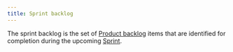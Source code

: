 ```yaml
---
title: Sprint backlog
---
```

The sprint backlog is the set of [Product backlog](danielesalvatore/project-management/agile-project-management/scrum/product-backlog.md) items that are identified for completion during the upcoming [Sprint](danielesalvatore/project-management/agile-project-management/scrum/sprint.md).